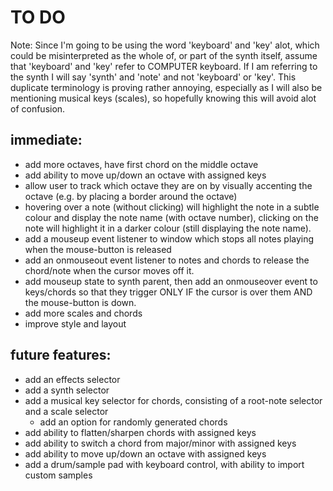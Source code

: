 # TO DO

Note: Since I'm going to be using the word 'keyboard' and 'key' alot, which could be misinterpreted as the whole of, or part of the synth itself, assume that 'keyboard' and 'key' refer to COMPUTER keyboard. If I am referring to the synth I will say 'synth' and 'note' and not 'keyboard' or 'key'. This duplicate terminology is proving rather annoying, especially as I will also be mentioning musical keys (scales), so hopefully knowing this will avoid alot of confusion.

## immediate:

- add more octaves, have first chord on the middle octave
- add ability to move up/down an octave with assigned keys
- allow user to track which octave they are on by visually accenting the octave (e.g. by placing a border around the octave)
- hovering over a note (without clicking) will highlight the note in a subtle colour and display the note name (with octave number), clicking on the note will highlight it in a darker colour (still displaying the note name). 
- add a mouseup event listener to window which stops all notes playing when the mouse-button is released
- add an onmouseout event listener to notes and chords to release the chord/note when the cursor moves off it.
- add mouseup state to synth parent, then add an onmouseover event to keys/chords so that they trigger ONLY IF the cursor is over them AND the mouse-button is down.
- add more scales and chords
- improve style and layout


## future features:

- add an effects selector
- add a synth selector
- add a musical key selector for chords, consisting of a root-note selector and a scale selector
  - add an option for randomly generated chords
- add ability to flatten/sharpen chords with assigned keys
- add ability to switch a chord from major/minor with assigned keys
- add ability to move up/down an octave with assigned keys
- add a drum/sample pad with keyboard control, with ability to import custom samples
